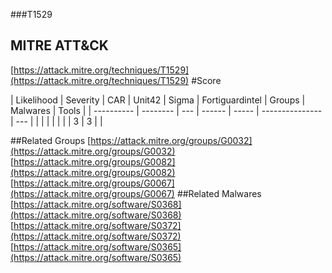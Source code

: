 ###T1529
## MITRE ATT&CK
[https://attack.mitre.org/techniques/T1529](https://attack.mitre.org/techniques/T1529)
#Score

| Likelihood | Severity | CAR | Unit42 | Sigma | Fortiguardintel | Groups | Malwares | Tools |
| ---------- | -------- | --- | ------ | ----- | --------------- | ---  |
 |   |   |   |   |   |   | 3 | 3 |   |

##Related Groups
[https://attack.mitre.org/groups/G0032](https://attack.mitre.org/groups/G0032)
[https://attack.mitre.org/groups/G0082](https://attack.mitre.org/groups/G0082)
[https://attack.mitre.org/groups/G0067](https://attack.mitre.org/groups/G0067)
[]()
##Related Malwares
[https://attack.mitre.org/software/S0368](https://attack.mitre.org/software/S0368)
[https://attack.mitre.org/software/S0372](https://attack.mitre.org/software/S0372)
[https://attack.mitre.org/software/S0365](https://attack.mitre.org/software/S0365)
[]()
